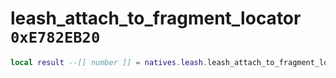 # leash_attach_to_fragment_locator `0xE782EB20`

```lua
local result --[[ number ]] = natives.leash.leash_attach_to_fragment_locator(_unk0 --[[ number ]], _unk1 --[[ number ]], _unk2 --[[ number ]], _unk3 --[[ number ]], _unk4 --[[ number ]], _unk5 --[[ number ]], _unk6 --[[ number ]], _unk7 --[[ number ]], _unk8 --[[ number ]], _unk9 --[[ number ]], _unk10 --[[ number ]])
```